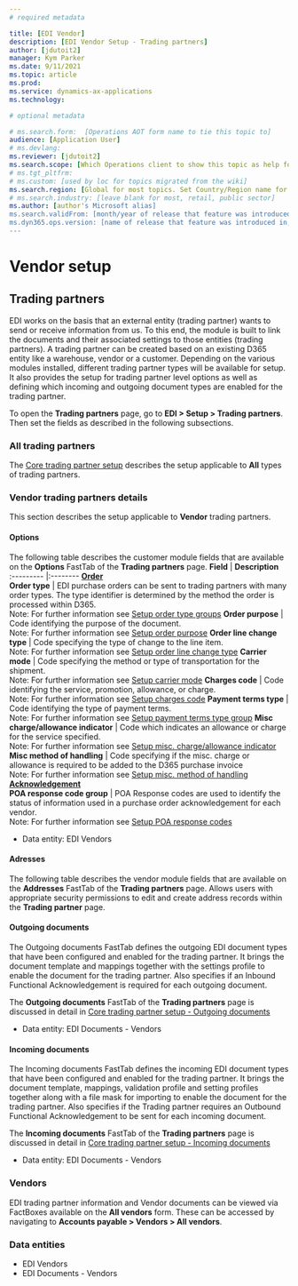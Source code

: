 ```yaml
---
# required metadata

title: [EDI Vendor]
description: [EDI Vendor Setup - Trading partners]
author: [jdutoit2]
manager: Kym Parker
ms.date: 9/11/2021
ms.topic: article
ms.prod: 
ms.service: dynamics-ax-applications
ms.technology: 

# optional metadata

# ms.search.form:  [Operations AOT form name to tie this topic to]
audience: [Application User]
# ms.devlang: 
ms.reviewer: [jdutoit2]
ms.search.scope: [Which Operations client to show this topic as help for, to be set by content strategist, see list here: https://microsoft.sharepoint.com/teams/DynDoc/_layouts/15/WopiFrame.aspx?sourcedoc={23419e1c-eb64-42e9-aa9b-79875b428718}&action=edit&wd=target%28Core%20Dynamics%20AX%20CP%20requirements%2Eone%7C4CC185C0%2DEFAA%2D42CD%2D94B9%2D8F2A45E7F61A%2FVersions%20list%20for%20docs%20topics%7CC14BE630%2D5151%2D49D6%2D8305%2D554B5084593C%2F%29]
# ms.tgt_pltfrm: 
# ms.custom: [used by loc for topics migrated from the wiki]
ms.search.region: [Global for most topics. Set Country/Region name for localizations]
# ms.search.industry: [leave blank for most, retail, public sector]
ms.author: [author's Microsoft alias]
ms.search.validFrom: [month/year of release that feature was introduced in, in format yyyy-mm-dd]
ms.dyn365.ops.version: [name of release that feature was introduced in, see list here: https://microsoft.sharepoint.com/teams/DynDoc/_layouts/15/WopiFrame.aspx?sourcedoc={23419e1c-eb64-42e9-aa9b-79875b428718}&action=edit&wd=target%28Core%20Dynamics%20AX%20CP%20requirements%2Eone%7C4CC185C0%2DEFAA%2D42CD%2D94B9%2D8F2A45E7F61A%2FVersions%20list%20for%20docs%20topics%7CC14BE630%2D5151%2D49D6%2D8305%2D554B5084593C%2F%29]
---
```


# Vendor setup
## Trading partners

EDI works on the basis that an external entity (trading partner) wants to send or receive information from us. To this end, the module is built to link the documents and their associated settings to those entities (trading partners).
A trading partner can be created based on an existing D365 entity like a warehouse, vendor or a customer. Depending on the various modules installed, different trading partner types will be available for setup.
It also provides the setup for trading partner level options as well as defining which incoming and outgoing document types are enabled for the trading partner.

To open the **Trading partners** page, go to **EDI > Setup > Trading partners**. Then set the fields as described in the following subsections.

### All trading partners
The [Core trading partner setup](../../CORE/Setup/Trading%20partners.md) describes the setup applicable to **All** types of trading partners.

### Vendor trading partners details
This section describes the setup applicable to **Vendor** trading partners.

#### Options
The following table describes the customer module fields that are available on the **Options** FastTab of the **Trading partners** page.
**Field**                          | **Description**               
:---------                         |:--------
<ins>**Order**</ins>	
**Order type**                     | EDI purchase orders can be sent to trading partners with many order types.  The type identifier is determined by the method the order is processed within D365. <br> Note: For further information see [Setup order type groups](VENDOR%20SETUP/Order%20type%20group.md)
**Order purpose**                  | Code identifying the purpose of the document. <br> Note: For further information see [Setup order purpose](VENDOR%20SETUP/Order%20purpose%20group.md)
**Order line change type**        |	Code specifying the type of change to the line item. <br> Note: For further information see [Setup order line change type](VENDOR%20SETUP/Order%20line%20change%20type%20group.md)
**Carrier mode**                  |	Code specifying the method or type of transportation for the shipment. <br> Note: For further information see [Setup carrier mode](VENDOR%20SETUP/Carrier%20mode.md)
**Charges code**                  |	Code identifying the service, promotion, allowance, or charge. <br> Note: For further information see [Setup charges code](VENDOR%20SETUP/Charges%20code.md)
**Payment terms type**            |	Code identifying the type of payment terms. <br> Note: For further information see [Setup payment terms type group](VENDOR%20SETUP/Payment%20terms%20type%20group.md)
**Misc charge/allowance indicator** |	Code which indicates an allowance or charge for the service specified. <br> Note: For further information see [Setup misc. charge/allowance indicator](VENDOR%20SETUP/Misc%20charge%20allowance%20indicator.md)
**Misc method of handling**       |	Code specifying if the misc. charge or allowance is required to be added to the D365 purchase invoice <br> Note: For further information see [Setup misc. method of handling](VENDOR%20SETUP/Misc%20method%20of%20handling.md)
<ins>**Acknowledgement**</ins>	
**POA response code group**       |	POA Response codes are used to identify the status of information used in a purchase order acknowledgement for each vendor. <br> Note: For further information see [Setup POA response codes](VENDOR%20SETUP/POA%20response%20code%20group.md)

- Data entity: EDI Vendors

#### Adresses
The following table describes the vendor module fields that are available on the **Addresses** FastTab of the **Trading partners** page.
Allows users with appropriate security permissions to edit and create address records within the **Trading partner** page.

#### Outgoing documents
The Outgoing documents FastTab defines the outgoing EDI document types that have been configured and enabled for the trading partner. It brings the document template and mappings together with the settings profile to enable the document for the trading partner.
Also specifies if an Inbound Functional Acknowledgement is required for each outgoing document.

The **Outgoing documents** FastTab of the **Trading partners** page is discussed in detail in [Core trading partner setup - Outgoing documents](../../CORE/Setup/Trading%20partners.md#outgoing-documents)

- Data entity: EDI Documents - Vendors

#### Incoming documents
The Incoming documents FastTab defines the incoming EDI document types that have been configured and enabled for the trading partner. It brings the document template, mappings, validation profile and setting profiles together along with a file mask for importing to enable the document for the trading partner.
Also specifies if the Trading partner requires an Outbound Functional Acknowledgement to be sent for each incoming document.

The **Incoming documents** FastTab of the **Trading partners** page is discussed in detail in [Core trading partner setup - Incoming documents](../../CORE/Setup/Trading%20partners.md#incoming-documents)

- Data entity: EDI Documents - Vendors

### Vendors
EDI trading partner information and Vendor documents can be viewed via FactBoxes available on the **All vendors** form.
These can be accessed by navigating to **Accounts payable > Vendors > All vendors**.

### Data entities

- EDI Vendors
- EDI Documents - Vendors
